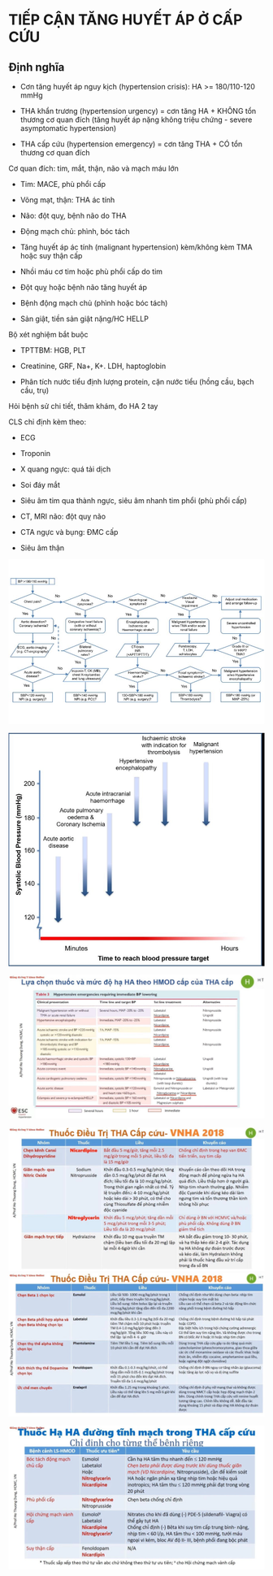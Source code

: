 # TIẾP CẬN TĂNG HUYẾT ÁP Ở CẤP CỨU
  
## Định nghĩa
  
- Cơn tăng huyết áp nguy kịch (hypertension crisis): HA >= 180/110-120 mmHg
  
- THA khẩn trương (hypertension urgency) = cơn tăng HA + KHÔNG tổn thương cơ quan đích (tăng huyết áp nặng không triệu chứng - severe asymptomatic hypertension)
  
- THA cấp cứu (hypertension emergency) = cơn tăng THA + CÓ tổn thương cơ quan đích
  

  
Cơ quan đích: tim, mắt, thận, não và mạch máu lớn
  
- Tim: MACE, phù phổi cấp
  
- Võng mạt, thận: THA ác tính
  
- Não: đột quỵ, bệnh não do THA
  
- Động mạch chủ: phình, bóc tách
  

  

  
- Tăng huyết áp ác tính (malignant hypertension) kèm/không kèm TMA hoặc suy thận cấp
  
- Nhồi máu cơ tim hoặc phù phổi cấp do tim
  
- Đột quỵ hoặc bệnh não tăng huyết áp
  
- Bệnh động mạch chủ (phình hoặc bóc tách)
  
- Sản giật, tiền sản giật nặng/HC HELLP
  

  

  
Bộ xét nghiệm bắt buộc
  
- TPTTBM: HGB, PLT
  
- Creatinine, GRF, Na+, K+. LDH, haptoglobin
  
- Phân tích nước tiểu định lượng protein, cặn nước tiểu (hồng cầu, bạch cầu, trụ)
  
Hỏi bệnh sử chi tiết, thăm khám, đo HA 2 tay
  
CLS chỉ định kèm theo:
  
- ECG
  
- Troponin
  
- X quang ngực: quá tải dịch
  
- Soi đáy mắt
  
- Siêu âm tim qua thành ngực, siêu âm nhanh tim phổi (phù phổi cấp)
  
- CT, MRI não: đột quỵ não
  
- CTA ngực và bụng: ĐMC cấp
  
- Siêu âm thận
  

  

  

  
![../200 FILES/201 Image/image/TIẾP CẬN TĂNG HUYẾT ÁP Ở CẤP CỨU-1715618193076.webp](../200%20FILES/201%20Image/image/TI%E1%BA%BEP%20C%E1%BA%ACN%20T%C4%82NG%20HUY%E1%BA%BET%20%C3%81P%20%E1%BB%9E%20C%E1%BA%A4P%20C%E1%BB%A8U-1715618193076.webp)
  
![../200 FILES/201 Image/image/TIẾP CẬN TĂNG HUYẾT ÁP Ở CẤP CỨU-1715614760863.webp](../200%20FILES/201%20Image/image/TI%E1%BA%BEP%20C%E1%BA%ACN%20T%C4%82NG%20HUY%E1%BA%BET%20%C3%81P%20%E1%BB%9E%20C%E1%BA%A4P%20C%E1%BB%A8U-1715614760863.webp)
  
![../200 FILES/201 Image/image/XỬ TRÍ CẤP CỨU TĂNG HUYẾT ÁP - PGS. TS. Hồ Thượng Dũng-1715615509248.webp](../200%20FILES/201%20Image/image/X%E1%BB%AC%20TR%C3%8D%20C%E1%BA%A4P%20C%E1%BB%A8U%20T%C4%82NG%20HUY%E1%BA%BET%20%C3%81P%20-%20PGS.%20TS.%20H%E1%BB%93%20Th%C6%B0%E1%BB%A3ng%20D%C5%A9ng-1715615509248.webp)
  
![../200 FILES/201 Image/image/XỬ TRÍ CẤP CỨU TĂNG HUYẾT ÁP - PGS. TS. Hồ Thượng Dũng-1715615519589.webp](../200%20FILES/201%20Image/image/X%E1%BB%AC%20TR%C3%8D%20C%E1%BA%A4P%20C%E1%BB%A8U%20T%C4%82NG%20HUY%E1%BA%BET%20%C3%81P%20-%20PGS.%20TS.%20H%E1%BB%93%20Th%C6%B0%E1%BB%A3ng%20D%C5%A9ng-1715615519589.webp)![../200 FILES/201 Image/image/XỬ TRÍ CẤP CỨU TĂNG HUYẾT ÁP - PGS. TS. Hồ Thượng Dũng-1715615578333.webp](../200%20FILES/201%20Image/image/X%E1%BB%AC%20TR%C3%8D%20C%E1%BA%A4P%20C%E1%BB%A8U%20T%C4%82NG%20HUY%E1%BA%BET%20%C3%81P%20-%20PGS.%20TS.%20H%E1%BB%93%20Th%C6%B0%E1%BB%A3ng%20D%C5%A9ng-1715615578333.webp)
  
![../200 FILES/201 Image/image/XỬ TRÍ CẤP CỨU TĂNG HUYẾT ÁP - PGS. TS. Hồ Thượng Dũng-1715615613886.webp](../200%20FILES/201%20Image/image/X%E1%BB%AC%20TR%C3%8D%20C%E1%BA%A4P%20C%E1%BB%A8U%20T%C4%82NG%20HUY%E1%BA%BET%20%C3%81P%20-%20PGS.%20TS.%20H%E1%BB%93%20Th%C6%B0%E1%BB%A3ng%20D%C5%A9ng-1715615613886.webp)